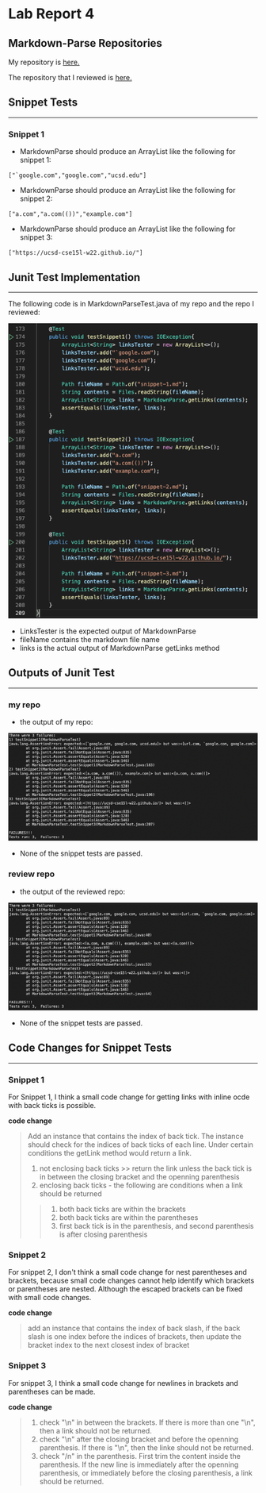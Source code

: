 # Lab Report 4

## Markdown-Parse Repositories

My repository is [here.](https://github.com/AlanThisis/markdown-parse)

The repository that I reviewed is [here.](https://github.com/merrickqiu/markdown-parse)

## Snippet Tests
---
### Snippet 1 

* MarkdownParse should produce an ArrayList like the following for snippet 1:

```
["`google.com","google.com","ucsd.edu"]
```
* MarkdownParse should produce an ArrayList like the following for snippet 2:

```
["a.com","a.com(())","example.com"]
```
* MarkdownParse should produce an ArrayList like the following for snippet 3:

```
["https://ucsd-cse15l-w22.github.io/"]
```

## Junit Test Implementation
---
The following code is in MarkdownParseTest.java of my repo and the repo I reviewed:

![image](screenshots4/junit-test-snippets.png)

* LinksTester is the expected output of MarkdownParse
* fileName contains the markdown file name
* links is the actual output of MarkdownParse getLinks method

## Outputs of Junit Test
---
### **my repo**
* the output of my repo:

![image](screenshots4/my-repo-output.png)

* None of the snippet tests are passed.

### **review repo**
* the output of the reviewed repo:

![image](screenshots4/review-repo-output.png)

* None of the snippet tests are passed.

## Code Changes for Snippet Tests
---

### Snippet 1

For Snippet 1, I think a small code change for getting links with inline ocde with back ticks is possible. 

**code change**
> Add an instance that contains the index of back tick. The instance should check for the indices of back ticks of each line. Under certain conditions the getLink method would return a link. 
>1) not enclosing back ticks
    >> return the link unless the back tick is in between the closing bracket and the openning parenthesis
>2) enclosing back ticks - the following are conditions when a link should be returned
>> 1. both back ticks are within the brackets
>> 2. both back ticks are within the parentheses
>> 3. first back tick is in the parenthesis, and second parenthesis is after closing parenthesis

### Snippet 2

For snippet 2, I don't think a small code change for nest parentheses and brackets, because small code changes cannot help identify which brackets or parentheses are nested. Although the escaped brackets can be fixed with small code changes.

**code change**
> add an instance that contains the index of back slash, if the back slash is one index before the indices of brackets, then update the bracket index to the next closest index of bracket

### Snippet 3

For snippet 3, I think a small code change for newlines in brackets and parentheses can be made.

**code change**
> 1) check "\n" in between the brackets. If there is more than one "\n", then a link should not be returned. 
> 2) check "\n" after the closing bracket and before the openning parenthesis. If there is "\n", then the linke should not be returned.
> 3) check "/n" in the parenthesis. First trim the content inside the parenthesis. If the new line is immediately after the openning parenthesis, or immediately before the closing parenthesis, a link should be returned.


